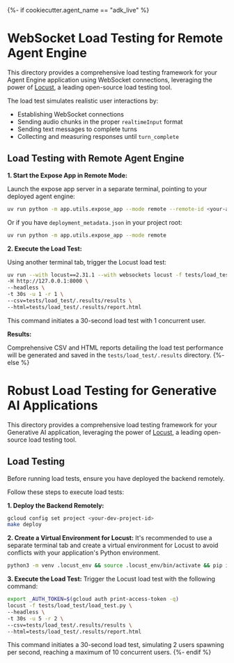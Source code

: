 {%- if cookiecutter.agent_name == "adk_live" %}
# WebSocket Load Testing for Remote Agent Engine

This directory provides a comprehensive load testing framework for your Agent Engine application using WebSocket connections, leveraging the power of [Locust](http://locust.io), a leading open-source load testing tool.

The load test simulates realistic user interactions by:
- Establishing WebSocket connections
- Sending audio chunks in the proper `realtimeInput` format
- Sending text messages to complete turns
- Collecting and measuring responses until `turn_complete`

## Load Testing with Remote Agent Engine

**1. Start the Expose App in Remote Mode:**

Launch the expose app server in a separate terminal, pointing to your deployed agent engine:

```bash
uv run python -m app.utils.expose_app --mode remote --remote-id <your-agent-engine-id>
```

Or if you have `deployment_metadata.json` in your project root:

```bash
uv run python -m app.utils.expose_app --mode remote
```

**2. Execute the Load Test:**

Using another terminal tab, trigger the Locust load test:

```bash
uv run --with locust==2.31.1 --with websockets locust -f tests/load_test/load_test.py \
-H http://127.0.0.1:8000 \
--headless \
-t 30s -u 1 -r 1 \
--csv=tests/load_test/.results/results \
--html=tests/load_test/.results/report.html
```

This command initiates a 30-second load test with 1 concurrent user.

**Results:**

Comprehensive CSV and HTML reports detailing the load test performance will be generated and saved in the `tests/load_test/.results` directory.
{%- else %}
# Robust Load Testing for Generative AI Applications

This directory provides a comprehensive load testing framework for your Generative AI application, leveraging the power of [Locust](http://locust.io), a leading open-source load testing tool.

##  Load Testing

Before running load tests, ensure you have deployed the backend remotely.

Follow these steps to execute load tests:

**1. Deploy the Backend Remotely:**
   ```bash
   gcloud config set project <your-dev-project-id>
   make deploy
   ```

**2. Create a Virtual Environment for Locust:**
   It's recommended to use a separate terminal tab and create a virtual environment for Locust to avoid conflicts with your application's Python environment.

   ```bash
   python3 -m venv .locust_env && source .locust_env/bin/activate && pip install locust==2.31.1
   ```

**3. Execute the Load Test:**
   Trigger the Locust load test with the following command:

   ```bash
   export _AUTH_TOKEN=$(gcloud auth print-access-token -q)
   locust -f tests/load_test/load_test.py \
   --headless \
   -t 30s -u 5 -r 2 \
   --csv=tests/load_test/.results/results \
   --html=tests/load_test/.results/report.html
   ```

   This command initiates a 30-second load test, simulating 2 users spawning per second, reaching a maximum of 10 concurrent users.
{%- endif %}

